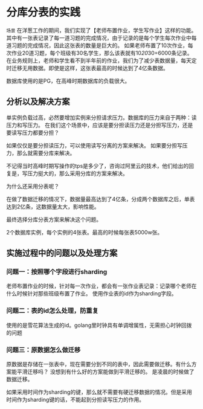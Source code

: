 # 分库分表的实践

``场景``
在洋葱工作的期间，我们实现了【老师布置作业，学生写作业】这样的功能。其中有一张表记录了每一道习题的完成情况，由于记录的是每个学生每次作业中每道习题的完成情况，因此这张表的数量是巨大的。
如果老师布置了10次作业，每次作业20道习题，每个班级有30名学生，那么该表就有10*20*30=6000条记录。
在业务规则上，老师和学生看不到半年前的作业，我们为了减少表数据量，每天定时迁移无用数据。即使是这样，这张表最高的时候达到了4亿条数据。

数据库使用的是PG，在高峰时期数据库的负载很大。

## 分析以及解决方案

单实例负载过高，必然要增加实例来分担请求压力。数据库的压力来自于两种：读压力和写压力。
在我们这个场景中，应该是要分担读压力还是分担写压力，还是要读写压力都要分担？

如果仅仅是要分担读压力，可以使用读写分离的方案来解决。
如果要分担写压力，那么就需要分库来解决。

不记得当时高峰时期写操作的tps是多少了，咨询过阿里云的技术，他们给出的回复是，写压力挺大的，那么采用分库的方案来解决。

为什么还采用分表呢？

在做了数据迁移的情况下，数据量最高达到了4亿条，分成两个数据库之后，单表达到2亿条，这数据量太大，影响性能。

最终选择分库分表方案来解决这个问题。

2个数据库实例，每个实例的4张表。最高的时候每张表5000w张。

## 实施过程中的问题以及处理方案

### 问题一：按照哪个字段进行sharding

老师布置作业的时候，针对每一次作业，都会有一张作业表记录：记录哪个老师在什么时候针对那些班级布置了作业。
使用作业表的id作为sharding字段。

### 问题二：表的id怎么处理，防重复

使用的是雪花算法生成的id。golang里时钟具有单调增属性，无需担心时钟回拨的问题

### 问题三：原数据怎么做迁移

原数据是存储在一张表中，现在需要分到不同的表中，因此需要做迁移。有什么方案能平滑迁移吗？
没想到有什么好的方案能做到平滑迁移的。
是凌晨的时候做了数据迁移。

如果采用时间作为sharding的键，那么就不需要有硬迁移数据的情况。但是采用时间作为sharding键的话，不能起到分担读写压力的作用。

### 


